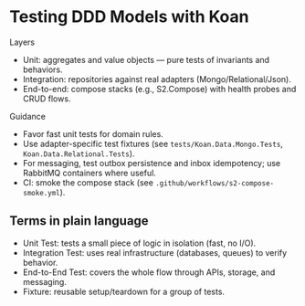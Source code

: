 # Testing DDD Models with Koan

Layers
- Unit: aggregates and value objects — pure tests of invariants and behaviors.
- Integration: repositories against real adapters (Mongo/Relational/Json).
- End-to-end: compose stacks (e.g., S2.Compose) with health probes and CRUD flows.

Guidance
- Favor fast unit tests for domain rules.
- Use adapter-specific test fixtures (see `tests/Koan.Data.Mongo.Tests`, `Koan.Data.Relational.Tests`).
- For messaging, test outbox persistence and inbox idempotency; use RabbitMQ containers where useful.
- CI: smoke the compose stack (see `.github/workflows/s2-compose-smoke.yml`).

## Terms in plain language
- Unit Test: tests a small piece of logic in isolation (fast, no I/O).
- Integration Test: uses real infrastructure (databases, queues) to verify behavior.
- End-to-End Test: covers the whole flow through APIs, storage, and messaging.
- Fixture: reusable setup/teardown for a group of tests.
